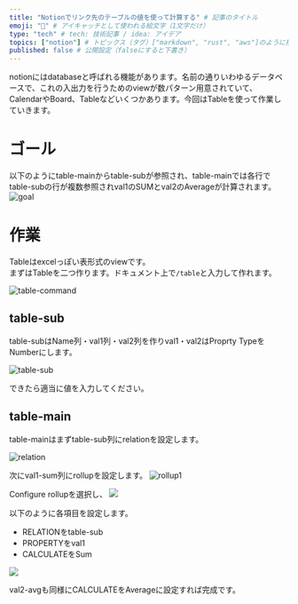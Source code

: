 ```yaml
---
title: "Notionでリンク先のテーブルの値を使って計算する" # 記事のタイトル
emoji: "🐻" # アイキャッチとして使われる絵文字（1文字だけ）
type: "tech" # tech: 技術記事 / idea: アイデア
topics: ["notion"] # トピックス（タグ）["markdown", "rust", "aws"]のように指定する
published: false # 公開設定（falseにすると下書き）
---
```



notionにはdatabaseと呼ばれる機能があります。名前の通りいわゆるデータベースで、これの入出力を行うためのviewが数パターン用意されていて、CalendarやBoard、Tableなどいくつかあります。今回はTableを使って作業していきます。

# ゴール
以下のようにtable-mainからtable-subが参照され、table-mainでは各行でtable-subの行が複数参照されval1のSUMとval2のAverageが計算されます。
![goal](https://storage.googleapis.com/zenn-user-upload/ab870f597ed47f57a61a94b0.png)

# 作業
Tableはexcelっぽい表形式のviewです。  
まずはTableを二つ作ります。ドキュメント上で`/table`と入力して作れます。

![table-command](https://storage.googleapis.com/zenn-user-upload/3fb60bb9950b25c48f634cc1.png)

## table-sub
table-subはName列・val1列・val2列を作りval1・val2はProprty TypeをNumberにします。

![table-sub](https://storage.googleapis.com/zenn-user-upload/56ed0f4b448359f1f018114b.png)

できたら適当に値を入力してください。

## table-main

table-mainはまずtable-sub列にrelationを設定します。

![relation](https://storage.googleapis.com/zenn-user-upload/b0dc8410e29bfbc7fb88de74.png)

次にval1-sum列にrollupを設定します。
![rollup1](https://storage.googleapis.com/zenn-user-upload/97918772eaa8ef0497a46c05.png)

Configure rollupを選択し、
![](https://storage.googleapis.com/zenn-user-upload/785cabaf7eab6410666ce556.png)

以下のように各項目を設定します。
- RELATIONをtable-sub
- PROPERTYをval1
- CALCULATEをSum

![](https://storage.googleapis.com/zenn-user-upload/7639f5dc44ed3295ec25ce64.png)

val2-avgも同様にCALCULATEをAverageに設定すれば完成です。




